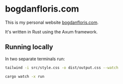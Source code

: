 # bogdanfloris.com

This is my personal website [bogdanfloris.com](https://bogdanfloris.com).

It's written in Rust using the Axum framework.

## Running locally

In two separate terminals run:

```sh
tailwind -i src/style.css -o dist/output.css --watch
```

```sh
cargo watch -x run
```
